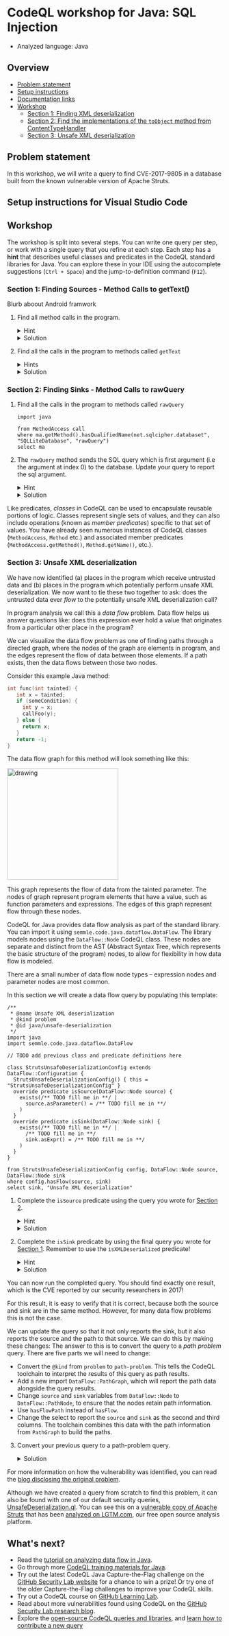 # CodeQL workshop for Java: SQL Injection

- Analyzed language: Java 

## Overview

 - [Problem statement](#problemstatement)
 - [Setup instructions](#setupinstructions)
 - [Documentation links](#documentationlinks)
 - [Workshop](#workshop)
   - [Section 1: Finding XML deserialization](#section1)
   - [Section 2: Find the implementations of the `toObject` method from ContentTypeHandler](#section2)
   - [Section 3: Unsafe XML deserialization](#section3)

## Problem statement <a id="problemstatement"></a>
In this workshop, we will write a query to find CVE-2017-9805 in a database built from the known vulnerable version of Apache Struts.

## Setup instructions for Visual Studio Code <a id="setupinstructions"></a>

## Workshop <a id="workshop"></a>

The workshop is split into several steps. You can write one query per step, or work with a single query that you refine at each step. Each step has a **hint** that describes useful classes and predicates in the CodeQL standard libraries for Java. You can explore these in your IDE using the autocomplete suggestions (`Ctrl + Space`) and the jump-to-definition command (`F12`).

### Section 1: Finding Sources - Method Calls to getText()  <a id="section1"></a>
Blurb aboout Android framwork

 1. Find all method calls in the program.
    <details>
    <summary>Hint</summary>

    - A method call is represented by the `MethodAccess` type in the CodeQL Java library.

    </details>
    <details>
    <summary>Solution</summary>

    ```ql
    import java

    from MethodAccess ma
    select ma
    ```
    </details>

 1. Find all the calls in the program to methods called `getText`
    <details>
    <summary>Hints</summary>

    - `MethodAccess` has a predicate called `getMethod()` for returning the method.
    - Add a `where` clause.

    </details>
    <details>
    <summary>Solution</summary>

    ```ql
    import java

    from MethodAccess call
    where ma.getMethod().hasQualifiedName("android.widget", "EditText", "getText") 
    select ma
    ```
    </details>

### Section 2: Finding Sinks - Method Calls to rawQuery  <a id="section2"></a>
 1. Find all the calls in the program to methods called `rawQuery`

    ```ql
    import java

    from MethodAccess call
    where ma.getMethod().hasQualifiedName(net.sqlcipher.databaset", "SQLLiteDatabase", "rawQuery")
    select ma
    ```
1. The `rawQuery` method sends the SQL query which is first argument (i.e the argument at index 0) to the database. Update your query to report the sql argument. 
  
    <details>
    <summary>Hint</summary>

    - `MethodCall.getArgument(int i)` returns the argument at the i-th index.
    - The arguments are _expressions_ in the program, represented by the CodeQL class `Expr`. Introduce a new variable to hold the argument expression.

    </details>
    <details>
    <summary>Solution</summary>

    ```ql
    import java

    from MethodAccess fromXML, Expr arg
    where
      fromXML.getMethod().getName() = "fromXML" and
      arg = fromXML.getArgument(0)
    select fromXML, arg
    ```
    </details>


Like predicates, _classes_ in CodeQL can be used to encapsulate reusable portions of logic. Classes represent single sets of values, and they can also include operations (known as _member predicates_) specific to that set of values. You have already seen numerous instances of CodeQL classes (`MethodAccess`, `Method` etc.) and associated member predicates (`MethodAccess.getMethod()`, `Method.getName()`, etc.).
### Section 3: Unsafe XML deserialization <a id="section3"></a>

We have now identified (a) places in the program which receive untrusted data and (b) places in the program which potentially perform unsafe XML deserialization. We now want to tie these two together to ask: does the untrusted data ever _flow_ to the potentially unsafe XML deserialization call?

In program analysis we call this a _data flow_ problem. Data flow helps us answer questions like: does this expression ever hold a value that originates from a particular other place in the program?

We can visualize the data flow problem as one of finding paths through a directed graph, where the nodes of the graph are elements in program, and the edges represent the flow of data between those elements. If a path exists, then the data flows between those two nodes.

Consider this example Java method:

```c
int func(int tainted) {
   int x = tainted;
   if (someCondition) {
     int y = x;
     callFoo(y);
   } else {
     return x;
   }
   return -1;
}
```
The data flow graph for this method will look something like this:

<img src="https://help.semmle.com/QL/ql-training/_images/graphviz-2ad90ce0f4b6f3f315f2caf0dd8753fbba789a14.png" alt="drawing" width="260"/>

This graph represents the flow of data from the tainted parameter. The nodes of graph represent program elements that have a value, such as function parameters and expressions. The edges of this graph represent flow through these nodes.

CodeQL for Java provides data flow analysis as part of the standard library. You can import it using `semmle.code.java.dataflow.DataFlow`. The library models nodes using the `DataFlow::Node` CodeQL class. These nodes are separate and distinct from the AST (Abstract Syntax Tree, which represents the basic structure of the program) nodes, to allow for flexibility in how data flow is modeled.

There are a small number of data flow node types – expression nodes and parameter nodes are most common.

In this section we will create a data flow query by populating this template:

```ql
/**
 * @name Unsafe XML deserialization
 * @kind problem
 * @id java/unsafe-deserialization
 */
import java
import semmle.code.java.dataflow.DataFlow

// TODO add previous class and predicate definitions here

class StrutsUnsafeDeserializationConfig extends DataFlow::Configuration {
  StrutsUnsafeDeserializationConfig() { this = "StrutsUnsafeDeserializationConfig" }
  override predicate isSource(DataFlow::Node source) {
    exists(/** TODO fill me in **/ |
      source.asParameter() = /** TODO fill me in **/
    )
  }
  override predicate isSink(DataFlow::Node sink) {
    exists(/** TODO fill me in **/ |
      /** TODO fill me in **/
      sink.asExpr() = /** TODO fill me in **/
    )
  }
}

from StrutsUnsafeDeserializationConfig config, DataFlow::Node source, DataFlow::Node sink
where config.hasFlow(source, sink)
select sink, "Unsafe XML deserialization"
```

 1. Complete the `isSource` predicate using the query you wrote for [Section 2](#section2).

    <details>
    <summary>Hint</summary>

    - You can translate from a query clause to a predicate by:
       - Converting the variable declarations in the `from` part to the variable declarations of an `exists`
       - Placing the `where` clause conditions (if any) in the body of the exists
       - Adding a condition which equates the `select` to one of the parameters of the predicate.
    - Remember to include the `ContentTypeHandlerToObject` class you defined earlier.

    </details>
    <details>
    <summary>Solution</summary>

    ```ql
      override predicate isSource(Node source) {
        exists(ContentTypeHandlerToObject toObjectMethod |
          source.asParameter() = toObjectMethod.getParameter(0)
        )
      }
    ```
    </details>

 1. Complete the `isSink` predicate by using the final query you wrote for [Section 1](#section1). Remember to use the `isXMLDeserialized` predicate!
    <details>
    <summary>Hint</summary>

    - Complete the same process as above.

    </details>
    <details>
    <summary>Solution</summary>

    ```ql
      override predicate isSink(Node sink) {
        exists(Expr arg |
          isXMLDeserialized(arg) and
          sink.asExpr() = arg
        )
      }
    ```
    </details>

You can now run the completed query. You should find exactly one result, which is the CVE reported by our security researchers in 2017!

For this result, it is easy to verify that it is correct, because both the source and sink are in the same method. However, for many data flow problems this is not the case.

We can update the query so that it not only reports the sink, but it also reports the source and the path to that source. We can do this by making these changes:
The answer to this is to convert the query to a _path problem_ query. There are five parts we will need to change:
 - Convert the `@kind` from `problem` to `path-problem`. This tells the CodeQL toolchain to interpret the results of this query as path results.
 - Add a new import `DataFlow::PathGraph`, which will report the path data alongside the query results.
 - Change `source` and `sink` variables from `DataFlow::Node` to `DataFlow::PathNode`, to ensure that the nodes retain path information.
 - Use `hasFlowPath` instead of `hasFlow`.
 - Change the select to report the `source` and `sink` as the second and third columns. The toolchain combines this data with the path information from `PathGraph` to build the paths.

 3. Convert your previous query to a path-problem query.
    <details>
    <summary>Solution</summary>

    ```ql
    /**
    * @name Unsafe XML deserialization
    * @kind path-problem
    * @id java/unsafe-deserialization
    */
    import java
    import semmle.code.java.dataflow.DataFlow
    import DataFlow::PathGraph

    predicate isXMLDeserialized(Expr arg) {
      exists(MethodAccess fromXML |
        fromXML.getMethod().getName() = "fromXML" and
        arg = fromXML.getArgument(0)
      )
    }

    /** The interface `org.apache.struts2.rest.handler.ContentTypeHandler`. */
    class ContentTypeHandler extends RefType {
      ContentTypeHandler() {
        this.hasQualifiedName("org.apache.struts2.rest.handler", "ContentTypeHandler")
      }
    }

    /** A `toObject` method on a subtype of `org.apache.struts2.rest.handler.ContentTypeHandler`. */
    class ContentTypeHandlerToObject extends Method {
      ContentTypeHandlerToObject() {
        this.getDeclaringType().getASupertype() instanceof ContentTypeHandler and
        this.hasName("toObject")
      }
    }

    class StrutsUnsafeDeserializationConfig extends DataFlow::Configuration {
      StrutsUnsafeDeserializationConfig() { this = "StrutsUnsafeDeserializationConfig" }
      override predicate isSource(DataFlow::Node source) {
        exists(ContentTypeHandlerToObject toObjectMethod |
          source.asParameter() = toObjectMethod.getParameter(0)
        )
      }
      override predicate isSink(DataFlow::Node sink) {
        exists(Expr arg |
          isXMLDeserialized(arg) and
          sink.asExpr() = arg
        )
      }
    }

    from StrutsUnsafeDeserializationConfig config, DataFlow::PathNode source, DataFlow::PathNode sink
    where config.hasFlowPath(source, sink)
    select sink, source, sink, "Unsafe XML deserialization"
    ```
    </details>

For more information on how the vulnerability was identified, you can read the [blog disclosing the original problem](https://securitylab.github.com/research/apache-struts-vulnerability-cve-2017-9805).

Although we have created a query from scratch to find this problem, it can also be found with one of our default security queries, [UnsafeDeserialization.ql](https://github.com/github/codeql/blob/master/java/ql/src/Security/CWE/CWE-502/UnsafeDeserialization.ql). You can see this on a [vulnerable copy of Apache Struts](https://github.com/m-y-mo/struts_9805) that has been [analyzed on LGTM.com](https://lgtm.com/projects/g/m-y-mo/struts_9805/snapshot/31a8d6be58033679a83402b022bb89dad6c6e330/files/plugins/rest/src/main/java/org/apache/struts2/rest/handler/XStreamHandler.java?sort=name&dir=ASC&mode=heatmap#x121788d71061ed86:1), our free open source analysis platform.

## What's next?
- Read the [tutorial on analyzing data flow in Java](https://help.semmle.com/QL/learn-ql/java/dataflow.html).
- Go through more [CodeQL training materials for Java](https://help.semmle.com/QL/learn-ql/ql-training.html#codeql-and-variant-analysis-for-java).
- Try out the latest CodeQL Java Capture-the-Flag challenge on the [GitHub Security Lab website](https://securitylab.github.com/ctf) for a chance to win a prize! Or try one of the older Capture-the-Flag challenges to improve your CodeQL skills.
- Try out a CodeQL course on [GitHub Learning Lab](https://lab.github.com/githubtraining/codeql-u-boot-challenge-(cc++)).
- Read about more vulnerabilities found using CodeQL on the [GitHub Security Lab research blog](https://securitylab.github.com/research).
- Explore the [open-source CodeQL queries and libraries](https://github.com/github/codeql), and [learn how to contribute a new query](https://github.com/github/codeql/blob/master/CONTRIBUTING.md)
